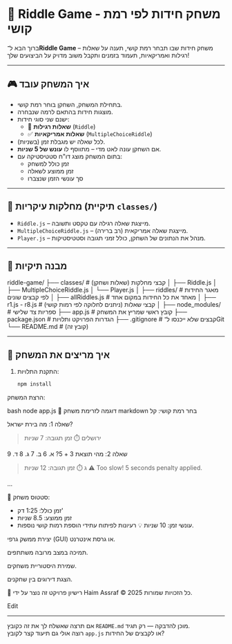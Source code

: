 # 🧠 Riddle Game - משחק חידות לפי רמת קושי

ברוך הבא ל־**Riddle Game** – משחק חידות שבו תבחר רמת קושי, תענה על שאלות רגילות ואמריקאיות, תעמוד בזמנים ותקבל משוב מדויק על הביצועים שלך!

---

## 🎮 איך המשחק עובד

- בתחילת המשחק, השחקן בוחר רמת קושי.
- מוצגות חידות בהתאם לרמה שנבחרה.
- ישנם שני סוגי חידות:
  - 📝 **שאלות רגילות** (`Riddle`)
  - ✅ **שאלות אמריקאיות** (`MultipleChoiceRiddle`)
- לכל שאלה יש מגבלת זמן (בשניות).
- אם השחקן עונה לאט מדי – מתווסף לו **עונש של 5 שניות**.
- בתום המשחק מוצג דו"ח סטטיסטיקה עם:
  - זמן כולל למשחק
  - זמן ממוצע לשאלה
  - סך עונשי הזמן שנצברו

---

## 🧠 מחלקות עיקריות (תיקיית `classes/`)

- `Riddle.js` – מייצגת שאלה רגילה עם טקסט ותשובה.
- `MultipleChoiceRiddle.js` – מייצגת שאלה אמריקאית (רב ברירה).
- `Player.js` – מנהל את הנתונים של השחקן, כולל זמני תגובה וסטטיסטיקות.

---

## 📁 מבנה תיקיות

riddle-game/
├── classes/ # קבצי מחלקות (שאלות ושחקן)
│ ├── Riddle.js
│ ├── MultipleChoiceRiddle.js
│ └── Player.js
│
├── riddles/ # מאגר החידות לפי קבצים שונים
│ ├── allRiddles.js # מאחד את כל החידות במקום אחד
│ ├── r1.js - r8.js # קבצי שאלות (ניתנים לחלוקה לפי רמות קושי)
│
├── node_modules/ # ספריות צד שלישי
├── app.js # קובץ ראשי שמריץ את המשחק
├── package.json # הגדרות הפרויקט ותלויות
├── .gitignore # קבצים שלא ייכנסו ל־Git
└── README.md # (קובץ זה)

---

## 🚀 איך מריצים את המשחק

1. התקנת התלויות:
   ```bash
   npm install
הרצת המשחק:

bash
node app.js
🧪 דוגמה לזרימת משחק
markdown
בחר רמת קושי: קל

שאלה 1:
מה בירת ישראל?
> ירושלים
⏱️ זמן תגובה: 7 שניות

שאלה 2:
מהי תוצאת 3 + 5?
א. 6  ב. 7  ג. 8  ד. 9
> ג
⏱️ זמן תגובה: 12 שניות
⚠️ Too slow! 5 seconds penalty applied.

...

🎉 סטטוס משחק:
- זמן כולל: 1:25 דק'
- זמן ממוצע: 8.5 שניות
- עונשי זמן: 10 שניות
💡 רעיונות לפיתוח עתידי
הוספת רמות קושי נוספות.

יצירת ממשק גרפי (GUI) או גרסת אינטרנט.

תמיכה במצב מרובה משתתפים.

שמירת היסטוריית משחקים.

הצגת דירוגים בין שחקנים.

📝 רישיון
פרויקט זה נוצר על ידי Haim Assraf © 2025
כל הזכויות שמורות.

Edit

---

אם תרצה שאשלח לך את זה כקובץ `README.md` מוכן להדבקה — רק תגיד.  
רוצה אולי גם תיעוד קצר לקובץ `app.js` או לקבצים של החידות?
